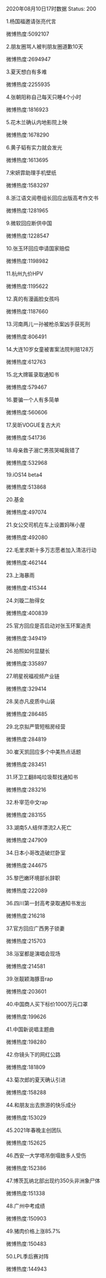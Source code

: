2020年08月10日17时数据
Status: 200

1.杨国福邀请张亮代言

微博热度:5092107

2.朋友圈骂人被判朋友圈道歉10天

微博热度:2694947

3.夏天想白有多难

微博热度:2255935

4.张朝阳称自己每天只睡4个小时

微博热度:1816923

5.花木兰确认内地影院上映

微博热度:1678290

6.黄子韬有实力就会发光

微博热度:1613695

7.宋妍霏助理手机壁纸

微博热度:1583297

8.浙江语文阅卷组长回应出版高考作文书

微博热度:1281965

9.微软回应断供中国

微博热度:1228547

10.张玉环回应申请国家赔偿

微博热度:1198982

11.杭州九价HPV

微博热度:1195622

12.真的有漫画脸女孩吗

微博热度:1187660

13.河南两儿一孙被枪杀案凶手获死刑

微博热度:806491

14.大连10岁女童被害案法院判赔128万

微博热度:612763

15.北大牌匾录取通知书

微博热度:579467

16.要骗一个人有多简单

微博热度:560606

17.吴昕VOGUE复古大片

微博热度:541736

18.母亲救子溺亡男孩哭喊我错了

微博热度:532968

19.iOS14 beta4

微博热度:513868

20.基金

微博热度:497074

21.女公交司机在车上设置妈咪小屋

微博热度:492080

22.毛里求斯十多万志愿者加入清洁行动

微博热度:462144

23.上海暴雨

微博热度:415344

24.刘璇二胎得女

微博热度:400839

25.官方回应是否启动对张玉环案追责

微博热度:349419

26.拍照如何显腿长

微博热度:335897

27.明星祝福视频产业链

微博热度:329414

28.吴亦凡皮质中山装

微博热度:286485

29.北京拟严管短租房经营

微博热度:284819

30.崔天凯回应多个中美热点话题

微博热度:283451

31.环卫工翻8吨垃圾帮找通知书

微博热度:283216

32.朴宰范中文rap

微博热度:283155

33.湖南5人结伴漂流2人死亡

微博热度:247909

34.日本小哥改造破烂卧室

微博热度:244675

35.黎巴嫩环境部长辞职

微博热度:222089

36.四川第一封高考录取通知书发出

微博热度:216218

37.官方回应广西男子锁妻

微博热度:215703

38.浴室都是演唱会现场

微博热度:214581

39.张靓颖海豚音rap

微博热度:203601

40.中国商人买下标价1000万元口罩

微博热度:199626

41.中国新说唱主题曲

微博热度:198280

42.你镜头下的网红公路

微博热度:181809

43.菊次郎的夏天确认引进

微博热度:158288

44.和朋友出去旅游的快乐成分

微博热度:153029

45.2021年春晚主创团队

微博热度:152625

46.西安一大学塔吊倒塌致多人受伤

微博热度:152386

47.博茨瓦纳北部出现约350头非洲象尸体

微博热度:151338

48.广州中考成绩

微博热度:150903

49.猪肉价格上涨85.7%

微博热度:150483

50.LPL季后赛对阵

微博热度:144943

